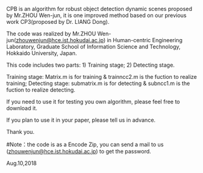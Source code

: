  CPB is an algorithm for robust object detection dynamic scenes proposed by Mr.ZHOU Wen-jun, it is one improved method based on our previous work CP3(proposed by Dr. LIANG Dong).

The code was realized by Mr.ZHOU Wen-jun(zhouwenjun@hce.ist.hokudai.ac.jp) in Human-centric Engineering Laboratory, Graduate School of Information Science and Technology, Hokkaido University, Japan.

 This code includes two parts: 1) Training stage; 2) Detecting stage.

Training stage: Matrix.m is for training & trainncc2.m is the fuction to realize training; Detecting stage: submatrix.m is for detecting & subncc1.m is the fuction to realize detecting.


 If you need to use it for testing you own algorithm, please feel free to download it.

 If you plan to use it in your paper, please tell us in advance.

 Thank you.

 #Note：the code is as a Encode Zip, you can send a mail to us (zhouwenjun@hce.ist.hokudai.ac.jp) to get the password.
 
 Aug.10,2018
